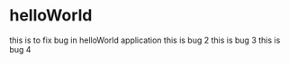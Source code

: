 # helloWorld

this is to fix bug in helloWorld application
this is bug 2
this is bug 3
this is bug 4

